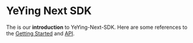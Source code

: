 # YeYing Next SDK
The is our **introduction** to YeYing-Next-SDK.
Here are some references to the [Getting Started](start.md)
and [API](api.md).
